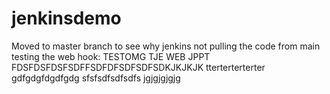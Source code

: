 # jenkinsdemo

Moved to master branch to see why jenkins not pulling the code from main
testing the web hook:
TESTOMG TJE WEB JPPT
FDSFDSFDSFSDFFSDFDFSDFSDFSDKJKJKJK
tterterterterter
gdfgdgfdgdfgdg
sfsfsdfsdfsdfs
jgjgjgjgjg
